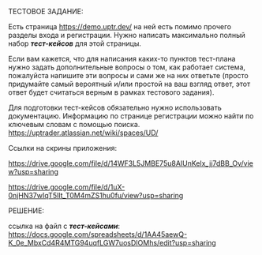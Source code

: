 ТЕСТОВОЕ ЗАДАНИЕ:

Есть страница https://demo.uptr.dev/ на ней есть помимо прочего разделы входа и регистрации.
Нужно написать максимально полный набор __*тест-кейсов*__ для этой страницы.

Если вам кажется, что для написания каких-то пунктов тест-плана нужно задать дополнительные вопросы о том, как работает система, пожалуйста напишите эти вопросы и сами же на них ответьте (просто придумайте самый вероятный и/или простой на ваш взгляд ответ, этот ответ будет считаться верным в рамках тестового задания).

Для подготовки тест-кейсов обязательно нужно использовать документацию. Информацию по странице регистрации можно найти по ключевым словам с помощью поиска. https://uptrader.atlassian.net/wiki/spaces/UD/


Ссылки на скрины приложения:

https://drive.google.com/file/d/14WF3L5JMBE75u8AIUnKelx_jj7dBB_Ov/view?usp=sharing

https://drive.google.com/file/d/1uX-0njHN37wIqT5lIt_T0M4mZS1hu0fu/view?usp=sharing



РЕШЕНИЕ:

ссылка на файл с __*тест-кейсами*__: https://docs.google.com/spreadsheets/d/1AA45aewQ-K_0e_MbxCd4R4MTG94uqfLGW7uosDIOMhs/edit?usp=sharing

